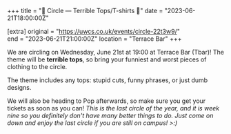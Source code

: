 +++
title = "👕 Circle — Terrible Tops/T-shirts 👚"
date = "2023-06-21T18:00:00Z"

[extra]
original = "https://uwcs.co.uk/events/circle-22t3w9/"    
end = "2023-06-21T21:00:00Z"
location = "Terrace Bar"
+++

We are circling on Wednesday, June 21st at 19:00 at Terrace Bar (Tbar)! The theme will be **terrible tops**, so bring your funniest and worst pieces of clothing to the circle.

The theme includes any tops: stupid cuts, funny phrases, or just dumb designs.

We will also be heading to Pop afterwards, so make sure you get your tickets as soon as you can! *This is the last circle of the year, and it is week nine so you definitely don't have many better things to do. Just come on down and enjoy the last circle if you are still on campus! >:)*

